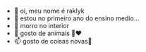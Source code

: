 - 👋 oi, meu nome é raklyk
- 👀 estou no primeiro ano do ensino medio...
- 🌱 morro no interior 
- 💞️ gosto de animais 🦋❤️ 
- 📫 gosto de coisas novas🤸


